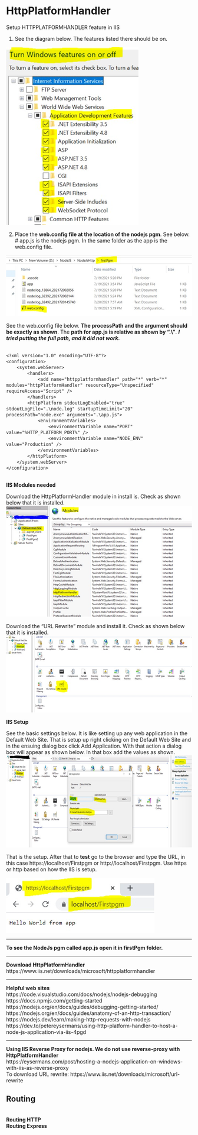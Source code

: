 # HttpPlatformHandler
Setup HTTPPLATFORMHANDLER feature in IIS

1.	See the diagram below. The features listed there should be on.
 
![Alt text](img/img1.jpg?raw=true "Title")








2.	Place the <b>web.config file at the location of the nodejs pgm</b>. See below.
<br> #	app.js is the nodejs pgm. In the same folder as the app is the web.config file.
 
 ![Alt text](img/img2.jpg?raw=true "Title")

See the web.config file below. <b>The processPath and the argument should be exactly as shown</b>. The <b>path for app.js is relative as shown by “.\”</b>. <b><I>I tried putting the full path, and it did not work.</I></b>

<pre>
<code>
&lt?xml version="1.0" encoding="UTF-8"?&gt
&ltconfiguration&gt
    &ltsystem.webServer&gt
        &lthandlers&gt
            &ltadd name="httpplatformhandler" path="*" verb="*" modules="httpPlatformHandler" resourceType="Unspecified" requireAccess="Script" /&gt
        &lt/handlers&gt
        &lthttpPlatform stdoutLogEnabled="true" stdoutLogFile=".\node.log" startupTimeLimit="20" processPath="node.exe" arguments=".\app.js"&gt
            &ltenvironmentVariables&gt
                &ltenvironmentVariable name="PORT" value="%HTTP_PLATFORM_PORT%" /&gt
                &ltenvironmentVariable name="NODE_ENV" value="Production" /&gt
            &lt/environmentVariables&gt            
        &lt/httpPlatform&gt
    &lt/system.webServer&gt
&lt/configuration&gt
</code>
</pre>








<b>IIS Modules needed</b>

Download the HttpPlatformHandler module in install is. Check as shown below that it is installed.
![Alt text](img/img3.jpg?raw=true "Title")
 

Download the “URL Rewrite” module and install it. Check as shown below that it is installed.
 ![Alt text](img/img4.jpg?raw=true "Title")




<b>IIS Setup</b>

See the basic settings below. It is like setting up any web application in the Default Web Site. That is setup up right clicking on the Default Web Site and in the ensuing dialog box click Add Application. With that action a dialog box will appear as shown below. In that box add the values as shown.
![Alt text](img/img5.jpg?raw=true "Title")
 



That is the setup. After that to <b>test</b> go to the browser and type the URL, in this case https://localhost/Firstpgm or http://localhost/Firstpgm. Use https or http based on how the IIS is setup.

![Alt text](img/img6.jpg?raw=true "Title")
<hr>	
<b>To see the NodeJs pgm called app.js open it in  firstPgm folder.</b>
<hr>
<b> Download HttpPlatformHandler </b><br>
https://www.iis.net/downloads/microsoft/httpplatformhandler<br>
<hr>
<b>Helpful web sites</b><br>
https://code.visualstudio.com/docs/nodejs/nodejs-debugging <br>
https://docs.npmjs.com/getting-started <br>
https://nodejs.org/en/docs/guides/debugging-getting-started/ <br>
https://nodejs.org/en/docs/guides/anatomy-of-an-http-transaction/ <br>
https://nodejs.dev/learn/making-http-requests-with-nodejs <br>
https://dev.to/petereysermans/using-http-platform-handler-to-host-a-node-js-application-via-iis-4pgd <br>
<hr>
<b>Using IIS Reverse Proxy for nodejs. We do not use reverse-proxy with HttpPlatformHandler</b><br>
https://eysermans.com/post/hosting-a-nodejs-application-on-windows-with-iis-as-reverse-proxy <br>
To download URL rewrite: https://www.iis.net/downloads/microsoft/url-rewrite <br>

<h2> Routing</h2><br>
<b>Routing HTTP</b><br>
<b>Routing Express</b><br>

